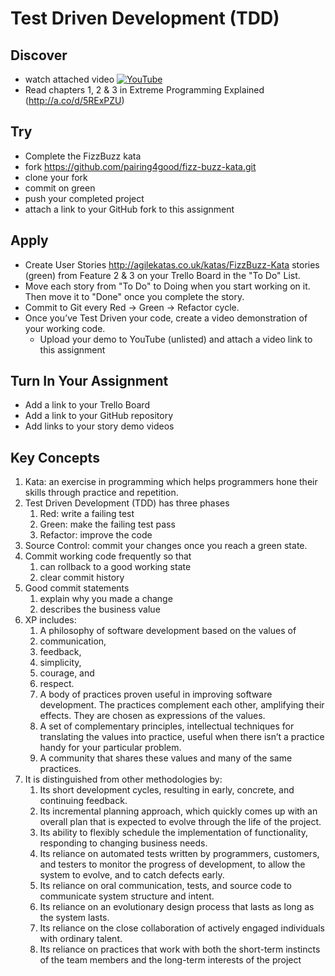 # Test Driven Development (TDD)

## Discover
-  watch attached video [![YouTube](https://i.ytimg.com/vi/7y7KJN5qWic/default.jpg)](https://www.youtube.com/watch?v=7y7KJN5qWic)
- Read chapters 1, 2 & 3 in Extreme Programming Explained (http://a.co/d/5RExPZU)

## Try
- Complete the FizzBuzz kata
- fork https://github.com/pairing4good/fizz-buzz-kata.git
- clone your fork
- commit on green
- push your completed project
- attach a link to your GitHub fork to this assignment

## Apply
- Create User Stories http://agilekatas.co.uk/katas/FizzBuzz-Kata stories (green) from Feature 2 & 3 on your Trello Board in the "To Do" List.
- Move each story from "To Do" to Doing when you start working on it.  Then move it to "Done" once you complete the story.
- Commit to Git every Red -> Green -> Refactor cycle.
- Once you’ve Test Driven your code, create a video demonstration of your working code.
  - Upload your demo to YouTube (unlisted) and attach a video link to this assignment

## Turn In Your Assignment
- Add a link to your Trello Board
- Add a link to your GitHub repository
- Add links to your story demo videos

## Key Concepts
1. Kata: an exercise in programming which helps programmers hone their skills through practice and repetition.
1. Test Driven Development (TDD) has three phases
   1. Red: write a failing test
   1. Green: make the failing test pass
   1. Refactor: improve the code
1. Source Control: commit your changes once you reach a green state.
1. Commit working code frequently so that
   1. can rollback to a good working state
   1. clear commit history
1. Good commit statements
   1. explain why you made a change
   1. describes the business value
1. XP includes:
   1. A philosophy of software development based on the values of 
     1. communication, 
     1. feedback, 
     1. simplicity, 
     1. courage, and 
     1. respect.
   1. A body of practices proven useful in improving software development. The practices complement each other, amplifying their effects. They are chosen as expressions of the values.
   1. A set of complementary principles, intellectual techniques for translating the values into practice, useful when there isn’t a practice handy for your particular problem.
   1. A community that shares these values and many of the same practices.
1. It is distinguished from other methodologies by:
   1. Its short development cycles, resulting in early, concrete, and continuing feedback.
   1. Its incremental planning approach, which quickly comes up with an overall plan that is expected to evolve through the life of the project.
   1. Its ability to flexibly schedule the implementation of functionality, responding to changing business needs.
   1. Its reliance on automated tests written by programmers, customers, and testers to monitor the progress of development, to allow the system to evolve, and to catch defects early.
   1. Its reliance on oral communication, tests, and source code to communicate system structure and intent.
   1. Its reliance on an evolutionary design process that lasts as long as the system lasts.
   1. Its reliance on the close collaboration of actively engaged individuals with ordinary talent.
   1. Its reliance on practices that work with both the short-term instincts of the team members and the long-term interests of the project

